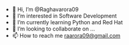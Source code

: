 - 👋 Hi, I’m @Raghavarora09
- 👀 I’m interested in Software Development
- 🌱 I’m currently learning Python and Red Hat
- 💞️ I’m looking to collaborate on ...
- 📫 How to reach me raarora09@gmail.com

<!---
Raghavarora09/Raghavarora09 is a ✨ special ✨ repository because its `README.md` (this file) appears on your GitHub profile.
You can click the Preview link to take a look at your changes.
--->

